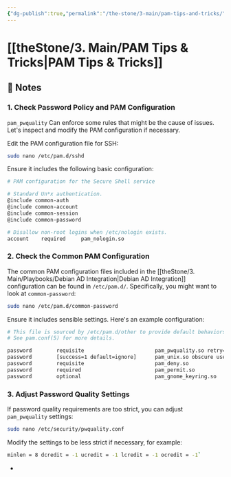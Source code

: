 ```yaml
---
{"dg-publish":true,"permalink":"/the-stone/3-main/pam-tips-and-tricks/"}
---
```




# [[theStone/3. Main/PAM Tips & Tricks\|PAM Tips & Tricks]]

## 📝 Notes
### 1. **Check Password Policy and PAM Configuration**

`pam_pwquality` Can enforce some rules that might be the cause of issues. Let's inspect and modify the PAM configuration if necessary.

Edit the PAM configuration file for SSH:
```sh
sudo nano /etc/pam.d/sshd
```
Ensure it includes the following basic configuration:
```sh
# PAM configuration for the Secure Shell service

# Standard Un*x authentication.
@include common-auth
@include common-account
@include common-session
@include common-password

# Disallow non-root logins when /etc/nologin exists.
account    required     pam_nologin.so
```
### 2. **Check the Common PAM Configuration**

The common PAM configuration files included in the [[theStone/3. Main/Playbooks/Debian AD Integration\|Debian AD Integration]] configuration can be found in `/etc/pam.d/`. Specifically, you might want to look at `common-password`:
```sh
sudo nano /etc/pam.d/common-password
```
Ensure it includes sensible settings. Here's an example configuration:
```sh
# This file is sourced by /etc/pam.d/other to provide default behaviors.
# See pam.conf(5) for more details.

password        requisite                       pam_pwquality.so retry=3
password        [success=1 default=ignore]      pam_unix.so obscure use_authtok try_first_pass yescrypt
password        requisite                       pam_deny.so
password        required                        pam_permit.so
password        optional                        pam_gnome_keyring.so
```
### 3. **Adjust Password Quality Settings**

If password quality requirements are too strict, you can adjust `pam_pwquality` settings:
```sh
sudo nano /etc/security/pwquality.conf
```

Modify the settings to be less strict if necessary, for example:

```sh
minlen = 8 dcredit = -1 ucredit = -1 lcredit = -1 ocredit = -1`
```
- 



